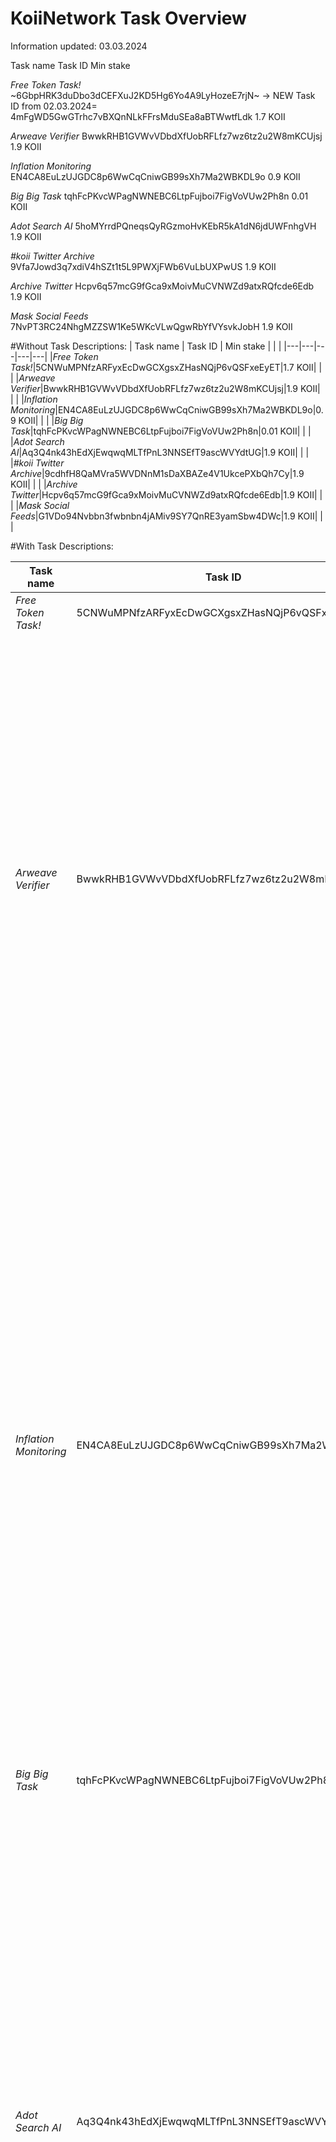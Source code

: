 # KoiiNetwork Task Overview
Information updated: 03.03.2024

Task name	Task ID	Min stake

*Free Token Task!*	~6GbpHRK3duDbo3dCEFXuJ2KD5Hg6Yo4A9LyHozeE7rjN~ -> NEW Task ID from 02.03.2024= 4mFgWD5GwGTrhc7vBXQnNLkFFrsMduSEa8aBTWwtfLdk 1.7 KOII

*Arweave Verifier*	BwwkRHB1GVWvVDbdXfUobRFLfz7wz6tz2u2W8mKCUjsj 1.9 KOII

*Inflation Monitoring*	EN4CA8EuLzUJGDC8p6WwCqCniwGB99sXh7Ma2WBKDL9o 0.9 KOII

*Big Big Task*	tqhFcPKvcWPagNWNEBC6LtpFujboi7FigVoVUw2Ph8n 0.01 KOII

*Adot Search AI*	5hoMYrrdPQneqsQyRGzmoHvKEbR5kA1dN6jdUWFnhgVH 1.9 KOII

*#koii Twitter Archive*	9Vfa7Jowd3q7xdiV4hSZt1t5L9PWXjFWb6VuLbUXPwUS 1.9 KOII

*Archive Twitter*	Hcpv6q57mcG9fGca9xMoivMuCVNWZd9atxRQfcde6Edb 1.9 KOII

*Mask Social Feeds*	7NvPT3RC24NhgMZZSW1Ke5WKcVLwQgwRbYfVYsvkJobH 1.9 KOII

#Without Task Descriptions:
| Task name  |  Task ID |  Min stake |  |   |
|---|---|---|---|---|
|*Free Token Task!*|5CNWuMPNfzARFyxEcDwGCXgsxZHasNQjP6vQSFxeEyET|1.7 KOII|   |   |
|*Arweave Verifier*|BwwkRHB1GVWvVDbdXfUobRFLfz7wz6tz2u2W8mKCUjsj|1.9 KOII|   |   |
|*Inflation Monitoring*|EN4CA8EuLzUJGDC8p6WwCqCniwGB99sXh7Ma2WBKDL9o|0.9 KOII|   |   |
|*Big Big Task*|tqhFcPKvcWPagNWNEBC6LtpFujboi7FigVoVUw2Ph8n|0.01 KOII|   |   |
|*Adot Search AI*|Aq3Q4nk43hEdXjEwqwqMLTfPnL3NNSEfT9ascWVYdtUG|1.9 KOII|  |   |
|*#koii Twitter Archive*|9cdhfH8QaMVra5WVDNnM1sDaXBAZe4V1UkcePXbQh7Cy|1.9 KOII|   |   |
|*Archive Twitter*|Hcpv6q57mcG9fGca9xMoivMuCVNWZd9atxRQfcde6Edb|1.9 KOII|   |   |
|*Mask Social Feeds*|G1VDo94Nvbbn3fwbnbn4jAMiv9SY7QnRE3yamSbw4DWc|1.9 KOII|   |   |

#With Task Descriptions:

| Task name  |  Task ID |  Min stake | Task description  |   |
|---|---|---|---|---|
|*Free Token Task!*|5CNWuMPNfzARFyxEcDwGCXgsxZHasNQjP6vQSFxeEyET|1.7 KOII|   |   |
|*Arweave Verifier*|BwwkRHB1GVWvVDbdXfUobRFLfz7wz6tz2u2W8mKCUjsj|1.9 KOII|This task checks health of the nodes on Arweave Network. It fetch all nodes and check their health then upload the total nodes and healthy nodes list to web3.storage. Data contains the total nodes, healthy nodes list, and each transactions available nodes. If the transaction shows Not Found, means this transaction is not on arweave.net/_tx_ but can be found on viewblock. Rewards on this task are proportionate to the time it runs, and to a lesser degree the amount staked.|   |
|*Inflation Monitoring*|EN4CA8EuLzUJGDC8p6WwCqCniwGB99sXh7Ma2WBKDL9o|0.9 KOII|Truflation (see truflation.com) tracks inflation using real world data to inform governments and policy-makers around the world. Run this task to help Truflation gather key information from travel websites. In addition to helping governments understand and control inflation, this task will also reward you with KOII every time your computer helps to gather data from the internet. Rewards are proportional to the work done, and the amount of time your computer is online, so don’t worry about staking a lot of tokens here. Note: Please hold at least 0.3 KOII in your staking wallet to ensure your staking account.|   |
|*Big Big Task*|tqhFcPKvcWPagNWNEBC6LtpFujboi7FigVoVUw2Ph8n|0.01 KOII|   |   |
|*Adot Search AI*|Aq3Q4nk43hEdXjEwqwqMLTfPnL3NNSEfT9ascWVYdtUG|1.9 KOII|This task assists Adot in enhancing their AI-powered search capabilities. By volunteering your Twitter account for data crawling, you contribute to the training of Adot's AI search, thereby significantly improving its performance and accuracy. Note: Your login credentials are only used to establish a session, and will never leave your device. Rewards are calculated based on the amount of time your node remains online. The longer you stay online, the greater the reward you will receive. The base bounty per round is 50 KOII, which will be divided among users who have made submissions in the last round.|   |
|*#koii Twitter Archive*|9cdhfH8QaMVra5WVDNnM1sDaXBAZe4V1UkcePXbQh7Cy|1.9 KOII|We invite you to volunteer your spare Twitter account to help us archive the #koii hashtag community or any keyword of your preference. This initiative is a not-for-profit endeavor, sponsored by the Koii Foundation. Before participating, please ensure that your volunteer Twitter account has passed the verification process. Rewards are calculated based on the amount of time your node remains online. The longer you stay online, the greater the reward you will receive. The base bounty per round is 100 KOII, which will be divided among users who have made submissions in the last round.|   |
|*Archive Twitter*|Hcpv6q57mcG9fGca9xMoivMuCVNWZd9atxRQfcde6Edb|1.9 KOII|   |   |
|*Mask Social Feeds*|G1VDo94Nvbbn3fwbnbn4jAMiv9SY7QnRE3yamSbw4DWc|1.9 KOII|   |   |



